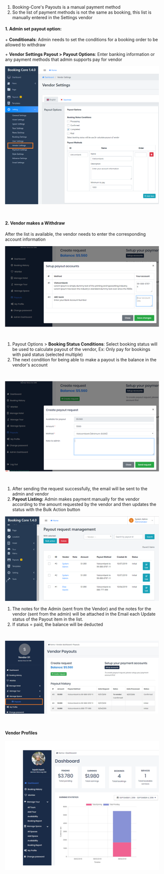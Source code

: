 <ol>
<li>Booking-Core's Payouts is a manual payment method</li>
<li>So the list of payment methods is not the same as booking, this list is manually entered in the Settings vendor</li>
</ol>
<h4>1. Admin set payout option:&nbsp;</h4>
<p>+ <strong>Conditionals</strong>: Admin needs to set the conditions for a booking order to be allowed to withdraw</p>
<p>+ <strong>Vendor Settings Payout &gt; Payout Options</strong>: Enter banking information or any payment methods that admin supports pay for vendor</p>
<p><img class="size-full" src="/assets/images/021f95ee62979fc1aeb01ee07e8942d3.png" /></p>
<p>&nbsp;</p>
<h4>2. Vendor makes a Withdraw</h4>
<p>After the list is available, the vendor needs to enter the corresponding account information</p>
<p><img class="padding" src="/assets/images/2931c0898828562737db296add797dde.png" /></p>
<p>&nbsp;</p>
<ol>
<li>Payout Options &gt; <strong>Booking Status Conditions</strong>: Select booking status will be used to calculate payout of the vendor, Ex: Only pay for bookings with paid status (selected multiple)</li>
<li>The next condition for being able to make a payout is the balance in the vendor's account</li>
</ol>
<p>&nbsp;</p>
<p><img class="padding" src="/assets/images/954522c5d47235bacff9fe1e7db778fb.png" /></p>
<p>&nbsp;</p>
<ol>
<li>After sending the request successfully, the email will be sent to the admin and vendor</li>
<li><strong>Payout Listing:</strong> Admin makes payment manually for the vendor according to the amount requested by the vendor and then updates the status with the Bulk Action button</li>
</ol>
<p><img class="size-full" src="/assets/images/8513a8715bcdfd8cb06cd08d71b95f20.png" /></p>
<ol>
<li>The notes for the Admin (sent from the Vendor) and the notes for the vendor (sent from the admin) will be attached in the Email each Update status of the Payout item in the list.</li>
<li>If status = paid, the balance will be deducted</li>
</ol>
<p>&nbsp;</p>
<p><img class="size-full" src="/assets/images/45231637b9b44b52c59cb98958862daa.jpg" /></p>
<p>&nbsp;</p>
<h4>Vendor Profiles</h4>
<p><img class="padding" src="/assets/images/65de37883a866859d6656b9bfd2ba1d4.png" /></p>